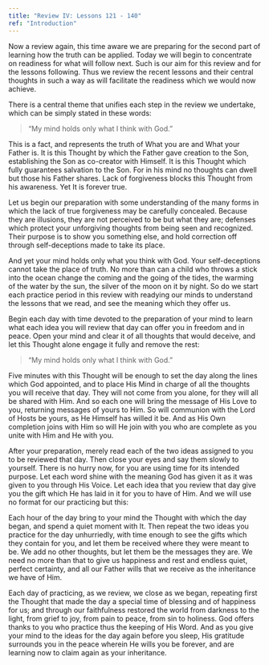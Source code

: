 ```yaml
---
title: "Review IV: Lessons 121 - 140"
ref: "Introduction"
---
```


Now a review again, this time aware we are preparing for the second part
of learning how the truth can be applied. Today we will begin to
concentrate on readiness for what will follow next. Such is our aim for
this review and for the lessons following. Thus we review the recent
lessons and their central thoughts in such a way as will facilitate the
readiness which we would now achieve.

There is a central theme that unifies each step in the review we
undertake, which can be simply stated in these words:

> “My mind holds only what I think with God.”

This is a fact, and represents the truth of What you are and What your
Father is. It is this Thought by which the Father gave creation to the
Son, establishing the Son as co-creator with Himself. It is this Thought
which fully guarantees salvation to the Son. For in his mind no thoughts
can dwell but those his Father shares. Lack of forgiveness blocks this
Thought from his awareness. Yet It is forever true.

Let us begin our preparation with some understanding of the many forms
in which the lack of true forgiveness may be carefully concealed.
Because they are illusions, they are not perceived to be but what they
are; defenses which protect your unforgiving thoughts from being seen
and recognized. Their purpose is to show you something else, and hold
correction off through self-deceptions made to take its place.

And yet your mind holds only what you think with God. Your
self-deceptions cannot take the place of truth. No more than can a child
who throws a stick into the ocean change the coming and the going of the
tides, the warming of the water by the sun, the silver of the moon on it
by night. So do we start each practice period in this review with
readying our minds to understand the lessons that we read, and see the
meaning which they offer us.

Begin each day with time devoted to the preparation of your mind to
learn what each idea you will review that day can offer you in freedom
and in peace. Open your mind and clear it of all thoughts that would
deceive, and let this Thought alone engage it fully and
remove the rest:

> “My mind holds only what I think with God.”

Five minutes with this Thought will be enough to set the day along the
lines which God appointed, and to place His Mind in charge of all the
thoughts you will receive that day. They will not come from you alone,
for they will all be shared with Him. And so each one will bring the
message of His Love to you, returning messages of yours to Him. So will
communion with the Lord of Hosts be yours, as He Himself has willed it
be. And as His Own completion joins with Him so will He join with you
who are complete as you unite with Him and He with you.

After your preparation, merely read each of the two ideas assigned to
you to be reviewed that day. Then close your eyes and say them slowly to
yourself. There is no hurry now, for you are using time for its intended
purpose. Let each word shine with the meaning God has given it as it was
given to you through His Voice. Let each idea that you review that day
give you the gift which He has laid in it for you to have of Him. And we
will use no format for our practicing but this:

Each hour of the day bring to your mind the Thought with which the day
began, and spend a quiet moment with It. Then repeat the two ideas you
practice for the day unhurriedly, with time enough to see the gifts
which they contain for you, and let them be received where they were
meant to be. We add no other thoughts, but let them be the messages they
are. We need no more than that to give us happiness and rest and endless
quiet, perfect certainty, and all our Father wills that we receive as
the inheritance we have of Him.

Each day of practicing, as we review, we close as we began, repeating
first the Thought that made the day a special time of blessing and of
happiness for us; and through our faithfulness restored the world from
darkness to the light, from grief to joy, from pain to peace, from sin
to holiness. God offers thanks to you who practice thus the keeping of
His Word. And as you give your mind to the ideas for the day again
before you sleep, His gratitude surrounds you in the peace wherein He
wills you be forever, and are learning now to claim again as your
inheritance.

